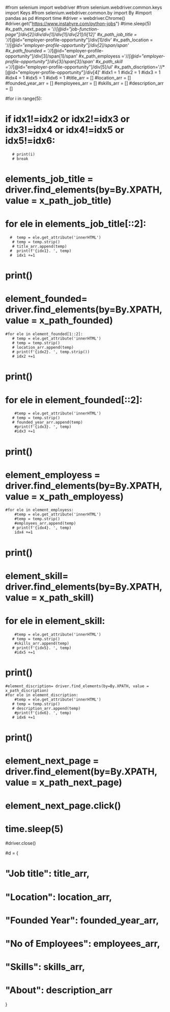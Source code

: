 #from selenium import webdriver
#from selenium.webdriver.common.keys import Keys
#from selenium.webdriver.common.by import By
#import pandas as pd
#import time
#driver = webdriver.Chrome()
#driver.get("https://www.instahyre.com/python-jobs")
#time.sleep(5)
#x_path_next_page = '//*[@id="job-function-page"]/div[2]/div/div[1]/div[1]/div[21]/li[12]'
#x_path_job_title = '//*[@id="employer-profile-opportunity"]/div[1]/div'
#x_path_location = '//*[@id="employer-profile-opportunity"]/div[2]/span/span'
#x_path_founded = '//*[@id="employer-profile-opportunity"]/div[3]/span[1]/span'
#x_path_employess ='//*[@id="employer-profile-opportunity"]/div[3]/span[3]/span'
#x_path_skill ='//*[@id="employer-profile-opportunity"]/div[5]/ul'
#x_path_discription='//*[@id="employer-profile-opportunity"]/div[4]'
#idx1 = 1
#idx2 = 1
#idx3 = 1
#idx4 = 1
#idx5 = 1
#idx6 = 1
#title_arr = []
#location_arr = []
#founded_year_arr = []
#employees_arr = []
#skills_arr = []
#description_arr = []

#for i in range(5):
   # if idx1!=idx2 or idx2!=idx3 or idx3!=idx4 or idx4!=idx5 or idx5!=idx6:
       # print(i)
       # break
   # elements_job_title = driver.find_elements(by=By.XPATH, value = x_path_job_title)
   # for ele in elements_job_title[::2]:
      #  temp = ele.get_attribute('innerHTML')
       # temp = temp.strip()
       # title_arr.append(temp)
      #  print(f'{idx1}. ', temp)
      #  idx1 +=1
   # print()

   # element_founded= driver.find_elements(by=By.XPATH, value = x_path_founded)
    
    #for ele in element_founded[1::2]:
       # temp = ele.get_attribute('innerHTML')
       # temp = temp.strip()
       # location_arr.append(temp)
       # print(f'{idx2}. ', temp.strip())
       # idx2 +=1
  #  print()
    
   # for ele in element_founded[::2]:
        #temp = ele.get_attribute('innerHTML')
       # temp = temp.strip()
       # founded_year_arr.append(temp)
        #print(f'{idx3}. ', temp)
        #idx3 +=1
   # print()
   # element_employess = driver.find_elements(by=By.XPATH, value = x_path_employess)
    #for ele in element_employess:
        #temp = ele.get_attribute('innerHTML')
        #temp = temp.strip()
        #employees_arr.append(temp)
       # print(f'{idx4}. ', temp)
        idx4 +=1
   # print()
   # element_skill= driver.find_elements(by=By.XPATH, value = x_path_skill) 
   # for ele in element_skill:
        #temp = ele.get_attribute('innerHTML')
       # temp = temp.strip()
        #skills_arr.append(temp)
       # print(f'{idx5}. ', temp)
        #idx5 +=1
   # print()
    #element_discription= driver.find_elements(by=By.XPATH, value = x_path_discription)
    #for ele in element_discription:
        #temp = ele.get_attribute('innerHTML')
       # temp = temp.strip()
       # description_arr.append(temp)
        #print(f'{idx6}. ', temp)
       # idx6 +=1
  #  print()
   # element_next_page = driver.find_element(by=By.XPATH, value = x_path_next_page)
   # element_next_page.click()
   # time.sleep(5)            

#driver.close()

#d = {
   # "Job title": title_arr,
   # "Location": location_arr,
   # "Founded Year": founded_year_arr,
   # "No of Employees": employees_arr,
   # "Skills": skills_arr,
   # "About": description_arr
}

